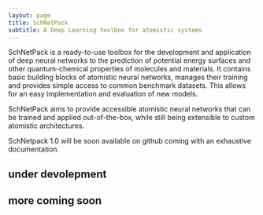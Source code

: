 ```yaml
---
layout: page
title: SchNetPack 
subtitle: A Deep Learning toolbox for atomistic systems  
---
```

SchNetPack is a ready-to-use toolbox for the development and application of deep neural networks to the prediction of potential energy surfaces and other quantum-chemical properties of molecules and materials. It contains basic building blocks of atomistic neural networks, manages their training and provides simple access to common benchmark datasets. This allows for an easy implementation and evaluation of new models.

SchNetPack aims to provide accessible atomistic neural networks that can be trained and applied out-of-the-box, while still being extensible to custom atomistic architectures. 

SchNetpack 1.0 will be soon available on github coming with an exhaustive documentation.
## under devolepment
## more coming soon
